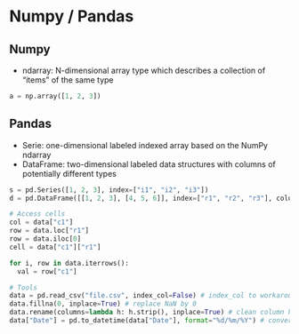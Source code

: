 # Numpy / Pandas

## Numpy
* ndarray: N-dimensional array type which describes a collection of “items” of the same type
```python
a = np.array([1, 2, 3])
```

## Pandas
* Serie: one-dimensional labeled indexed array based on the NumPy ndarray
* DataFrame: two-dimensional labeled data structures with columns of potentially different types
```python
s = pd.Series([1, 2, 3], index=["i1", "i2", "i3"])
d = pd.DataFrame([[1, 2, 3], [4, 5, 6]], index=["r1", "r2", "r3"], columns=["c1", "c2"])

# Access cells
col = data["c1"]
row = data.loc["r1"]
row = data.iloc[0]
cell = data["c1"]["r1"]

for i, row in data.iterrows():
  val = row["c1"]

# Tools
data = pd.read_csv("file.csv", index_col=False) # index_col to workaround trailing ,
data.fillna(0, inplace=True) # replace NaN by 0
data.rename(columns=lambda h: h.strip(), inplace=True) # clean column headers
data["Date"] = pd.to_datetime(data["Date"], format="%d/%m/%Y") # convert strings to dates
```
